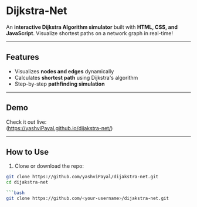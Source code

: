 # Dijkstra-Net 

An **interactive Dijkstra Algorithm simulator** built with **HTML, CSS, and JavaScript**. Visualize shortest paths on a network graph in real-time!  

---

## Features

- Visualizes **nodes and edges** dynamically  
- Calculates **shortest path** using Dijkstra's algorithm  
- Step-by-step **pathfinding simulation**
  
---

## Demo

Check it out live:  
(https://yashviPayal.github.io/dijakstra-net/) 

---

## How to Use

1. Clone or download the repo:
 ```bash
git clone https://github.com/yashviPayal/dijakstra-net.git
cd dijakstra-net

```bash
git clone https://github.com/<your-username>/dijakstra-net.git
